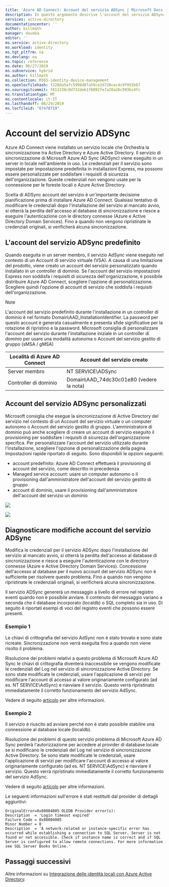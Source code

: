 ```yaml
---
title: 'Azure AD Connect: Account del servizio ADSync | Microsoft Docs'
description: In questo argomento descrive l'account del servizio ADSync e fornisce procedure consigliate riguardo l'account.
services: active-directory
documentationcenter: ''
author: billmath
manager: daveba
editor: ''
ms.service: active-directory
ms.workload: identity
ms.tgt_pltfrm: na
ms.devlang: na
ms.topic: reference
ms.date: 06/27/2019
ms.subservice: hybrid
ms.author: billmath
ms.collection: M365-identity-device-management
ms.openlocfilehash: f228da5afc5998d8fa59ce2d720cec4c9f955b67
ms.sourcegitcommit: f811238c0d732deb1f0892fe7a20a26c993bc4fc
ms.translationtype: MT
ms.contentlocale: it-IT
ms.lasthandoff: 06/29/2019
ms.locfileid: "67478719"
---
```

# <a name="adsync-service-account"></a>Account del servizio ADSync
Azure AD Connect viene installato un servizio locale che Orchestra la sincronizzazione tra Active Directory e Azure Active Directory.  Il servizio di sincronizzazione di Microsoft Azure AD Sync (ADSync) viene eseguito in un server in locale nell'ambiente in uso.  Le credenziali per il servizio sono impostate per impostazione predefinita in installazioni Express, ma possono essere personalizzate per soddisfare i requisiti di sicurezza dell'organizzazione.  Queste credenziali non vengono usate per la connessione per le foreste locali o Azure Active Directory.

Scelta di ADSync account del servizio è un'importante decisione pianificazione prima di installare Azure AD Connect.  Qualsiasi tentativo di modificare le credenziali dopo l'installazione del servizio al mancato avvio, si otterrà la perdita dell'accesso al database di sincronizzazione e riesce a eseguire l'autenticazione con le directory connesse (Azure e Active Directory Domain Services).  Fino a quando non vengono ripristinate le credenziali originali, si verificherà alcuna sincronizzazione.

## <a name="the-default-adsync-service-account"></a>L'account del servizio ADSync predefinito

Quando eseguita in un server membro, il servizio AdSync viene eseguito nel contesto di un Account di servizio virtuale (VSA).  A causa di una limitazione del prodotto, viene creato un account del servizio personalizzato quando installato in un controller di dominio.  Se l'account del servizio impostazioni Express non soddisfa i requisiti di sicurezza dell'organizzazione, è possibile distribuire Azure AD Connect, scegliere l'opzione di personalizzazione.  Scegliere quindi l'opzione di account di servizio che soddisfa i requisiti dell'organizzazione.

>[!NOTE]
>L'account del servizio predefinito durante l'installazione in un controller di dominio è nel formato Domain\AAD_InstallationIdentifier.  La password per questo account è generata casualmente e presenta sfide significative per la rotazione di ripristino e la password.  Microsoft consiglia di personalizzare l'account del servizio durante l'installazione iniziale in un controller di dominio per usare una modalità autonoma o Account del servizio gestito di gruppo (sMSA / gMSA)

|Località di Azure AD Connect|Account del servizio creato|
|-----|-----|
|Server membro|NT SERVICE\ADSync|
|Controller di dominio|Domain\AAD_74dc30c01e80 (vedere la nota)|

## <a name="custom-adsync-service-accounts"></a>Account del servizio ADSync personalizzati
Microsoft consiglia che esegue la sincronizzazione di Active Directory del servizio nel contesto di un Account del servizio virtuale o un computer autonomo o Account del servizio gestito di gruppo.  L'amministratore di dominio può anche scegliere di creare un account di servizio eseguito il provisioning per soddisfare i requisiti di sicurezza dell'organizzazione specifica.   Per personalizzare l'account del servizio utilizzato durante l'installazione, scegliere l'opzione di personalizzazione della pagina Impostazioni rapide riportato di seguito.   Sono disponibili le opzioni seguenti:

- account predefinito: Azure AD Connect effettuerà il provisioning di account del servizio, come descritto in precedenza
- Managed service account: usare un computer autonomo o il provisioning dall'amministratore dell'account del servizio gestito di gruppo
- account di dominio, usare il provisioning dall'amministratore dell'account del servizio un dominio

![](media/concept-adsync-service-account/adsync1.png)

![](media/concept-adsync-service-account/adsync2.png)

## <a name="diagnosing-adsync-service-account-changes"></a>Diagnosticare modifiche account del servizio ADSync
Modifica le credenziali per il servizio ADSync dopo l'installazione del servizio al mancato avvio, si otterrà la perdita dell'accesso al database di sincronizzazione e riesce a eseguire l'autenticazione con le directory connesse (Azure e Active Directory Domain Services).  Concessione dell'accesso al database per il nuovo account del servizio ADSync non è sufficiente per risolvere questo problema. Fino a quando non vengono ripristinate le credenziali originali, si verificherà alcuna sincronizzazione.

Il servizio ADSync genererà un messaggio a livello di errore nel registro eventi quando non è possibile avviare.  Il contenuto del messaggio variano a seconda che il database incorporato (localdb) o SQL completo sia in uso.  Di seguito è riportati esempi di voci del registro eventi che possono essere presenti.

### <a name="example-1"></a>Esempio 1

Le chiavi di crittografia del servizio AdSync non è stato trovato e sono state ricreate.  Sincronizzazione non verrà eseguita fino a quando non viene risolto il problema.

Risoluzione dei problemi relativi a questo problema di Microsoft Azure AD Sync le chiavi di crittografia diventerà inaccessibile se vengono modificate le credenziali del Log nel servizio di sincronizzazione Active Directory.  Se sono state modificate le credenziali, usare l'applicazione di servizi per modificare l'account di accesso al valore originariamente configurato (ad es. NT SERVICE\AdSync) e riavviare il servizio.  Questo verrà ripristinato immediatamente il corretto funzionamento del servizio AdSync.

Vedere di seguito [articolo](https://go.microsoft.com/fwlink/?linkid=2086764) per altre informazioni.

### <a name="example-2"></a>Esempio 2

Il servizio è riuscito ad avviare perché non è stato possibile stabilire una connessione al database locale (localdb).

Risoluzione dei problemi di questo servizio problema di Microsoft Azure AD Sync perderà l'autorizzazione per accedere al provider di database locale se si modificano le credenziali del Log nel servizio di sincronizzazione Active Directory.  Se sono state modificate le credenziali, usare l'applicazione di servizi per modificare l'account di accesso al valore originariamente configurato (ad es. NT SERVICE\AdSync) e riavviare il servizio.  Questo verrà ripristinato immediatamente il corretto funzionamento del servizio AdSync.

Vedere di seguito [articolo](https://go.microsoft.com/fwlink/?linkid=2086764) per altre informazioni.

Le seguenti informazioni sull'errore è stati restituiti dal provider di dettagli aggiuntivi:
 

``` 
OriginalError=0x80004005 OLEDB Provider error(s): 
Description  = 'Login timeout expired'
Failure Code = 0x80004005
Minor Number = 0 
Description  = 'A network-related or instance-specific error has occurred while establishing a connection to SQL Server. Server is not found or not accessible. Check if instance name is correct and if SQL Server is configured to allow remote connections. For more information see SQL Server Books Online.'
```
## <a name="next-steps"></a>Passaggi successivi
Altre informazioni su [Integrazione delle identità locali con Azure Active Directory](whatis-hybrid-identity.md).